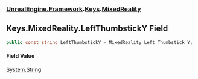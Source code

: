 ### [UnrealEngine.Framework](UnrealEngine_Framework.md 'UnrealEngine.Framework').[Keys](Keys.md 'UnrealEngine.Framework.Keys').[MixedReality](Keys_MixedReality.md 'UnrealEngine.Framework.Keys.MixedReality')
## Keys.MixedReality.LeftThumbstickY Field
```csharp
public const string LeftThumbstickY = MixedReality_Left_Thumbstick_Y;
```
#### Field Value
[System.String](https://docs.microsoft.com/en-us/dotnet/api/System.String 'System.String')
